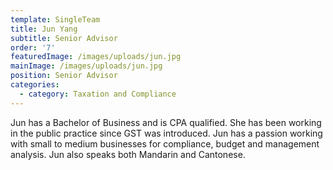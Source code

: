 ```yaml
---
template: SingleTeam
title: Jun Yang
subtitle: Senior Advisor
order: '7'
featuredImage: /images/uploads/jun.jpg
mainImage: /images/uploads/jun.jpg
position: Senior Advisor
categories:
  - category: Taxation and Compliance
---
```

Jun has a Bachelor of Business and is CPA qualified.  She has been working in the public practice since GST was introduced.  Jun has a passion working with small to medium businesses for compliance, budget and management analysis.  Jun also speaks both Mandarin and Cantonese.
